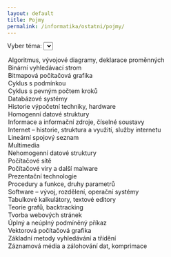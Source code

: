 ```yaml
---
layout: default
title: Pojmy
permalink: /informatika/ostatni/pojmy/
---
```


<script defer src="https://cdn.jsdelivr.net/npm/alpinejs@3.x.x/dist/cdn.min.js"></script>

<div x-data="{
    topic: '1',
    data: [],
    getData() {
        let promises = []
        for (i = 1; i <= 25; i++) {
            promises.push(
                fetch('/informatika/ostatni/pojmy/' + i)
                    .then(res => res.text())
                    .then(html => /<body.*?>([\s\S]*)<\/body>/.exec(html)[1])
            )
        }
        Promise.all(promises).then(res => {
            this.data = res
        })
    }
}" x-init="getData()">

<label for="topics">Vyber téma:</label>
<select id="topics" x-model="topic">
<option value="1">Algoritmus, vývojové diagramy, deklarace proměnných</option>
<option value="2">Binární vyhledávací strom</option>
<option value="3">Bitmapová počítačová grafika</option>
<option value="4">Cyklus s podmínkou</option>
<option value="5">Cyklus s pevným počtem kroků</option>
<option value="6">Databázové systémy</option>
<option value="7">Historie výpočetní techniky, hardware</option>
<option value="8">Homogenní datové struktury</option>
<option value="9">Informace a informační zdroje, číselné soustavy</option>
<option value="10">Internet – historie, struktura a využití, služby internetu</option>
<option value="11">Lineární spojový seznam</option>
<option value="12">Multimedia</option>
<option value="13">Nehomogenní datové struktury</option>
<option value="14">Počítačové sítě</option>
<option value="15">Počítačové viry a další malware</option>
<option value="16">Prezentační technologie</option>
<option value="17">Procedury a funkce, druhy parametrů</option>
<option value="18">Software – vývoj, rozdělení, operační systémy</option>
<option value="19">Tabulkové kalkulátory, textové editory</option>
<option value="20">Teorie grafů, backtracking</option>
<option value="21">Tvorba webových stránek</option>
<option value="22">Úplný a neúplný podmíněný příkaz</option>
<option value="23">Vektorová počítačová grafika</option>
<option value="24">Základní metody vyhledávání a třídění</option>
<option value="25">Záznamová média a zálohování dat, komprimace</option>
</select>

<div x-html="data[topic - 1]"></div>

</div>
